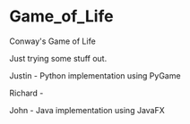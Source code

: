# Game_of_Life
Conway's Game of Life

Just trying some stuff out.

Justin - Python implementation using PyGame

Richard -

John - Java implementation using JavaFX
